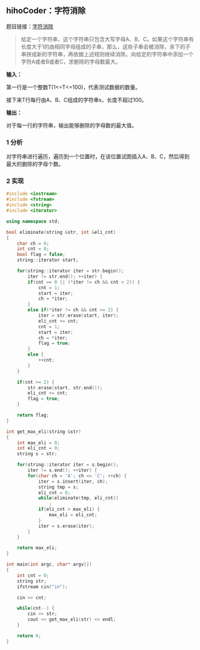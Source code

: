 ## hihoCoder：字符消除

题目链接：[字符消除](http://hihocoder.com/problemset/problem/1039)

> 给定一个字符串，这个字符串只包含大写字母A、B、C。如果这个字符串有长度大于1的由相同字母组成的子串，那么，这些子串会被消除，余下的子串拼成新的字符串，再依据上述规则继续消除。向给定的字符串中添加一个字符A或者B或者C，求删除的字母数最大。

**输入：**

第一行是一个整数T(1<=T<=100)，代表测试数据的数量。

接下来T行每行由A、B、C组成的字符串s，长度不超过100。

**输出：**

对于每一行的字符串，输出能够删除的字母数的最大值。

### 1 分析

对字符串进行遍历，遍历到一个位置时，在该位置试图插入A、B、C，然后得到最大的删除的字母个数。

### 2 实现

``` C++
#include <iostream>
#include <fstream>
#include <string>
#include <iterator>

using namespace std;

bool eliminate(string &str, int &eli_cnt)
{
	char ch = 0;
	int cnt = 0;
	bool flag = false;
	string::iterator start;

	for(string::iterator iter = str.begin();
		iter != str.end(); ++iter) {
		if(cnt == 0 || (*iter != ch && cnt < 2)) {
			cnt = 1;
			start = iter;
			ch = *iter;
		}
		else if(*iter != ch && cnt >= 2) {
			iter = str.erase(start, iter);
			eli_cnt += cnt;
			cnt = 1;
			start = iter;
			ch = *iter;
			flag = true;
		}
		else {
			++cnt;
		}
	}

	if(cnt >= 2) {
		str.erase(start, str.end());
		eli_cnt += cnt;
		flag = true;
	}

	return flag;
}

int get_max_eli(string &str)
{
	int max_eli = 0;
	int eli_cnt = 0;
	string s = str;

	for(string::iterator iter = s.begin();
		iter != s.end(); ++iter) {
		for(char ch = 'A'; ch <= 'C'; ++ch) {
			iter = s.insert(iter, ch);
			string tmp = s;
			eli_cnt = 0;
			while(eliminate(tmp, eli_cnt))
				;
			if(eli_cnt > max_eli) {
				max_eli = eli_cnt;
			}
			iter = s.erase(iter);
		}
	}

	return max_eli;
}

int main(int argc, char* argv[])
{
	int cnt = 0;
	string str;
	ifstream cin("in");

	cin >> cnt;

	while(cnt--) {
		cin >> str;
		cout << get_max_eli(str) << endl;
	}

	return 0;
}
```
